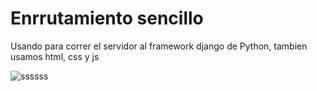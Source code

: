 # Enrrutamiento sencillo

Usando para correr el servidor al framework django de Python, tambien usamos html, css y js




![ssssss](https://user-images.githubusercontent.com/101880304/200460987-c4b174c6-a881-4a19-8978-f38cb380c978.png)
